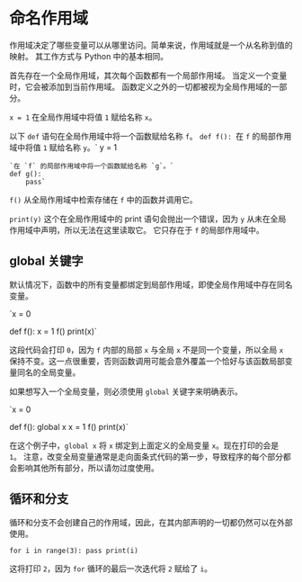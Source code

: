 # 命名作用域
作用域决定了哪些变量可以从哪里访问。简单来说，作用域就是一个从名称到值的映射。
其工作方式与 Python 中的基本相同。

首先存在一个全局作用域，其次每个函数都有一个局部作用域。
当定义一个变量时，它会被添加到当前作用域。
函数定义之外的一切都被视为全局作用域的一部分。

`x = 1`
在全局作用域中将值 `1` 赋给名称 `x`。

以下 `def` 语句在全局作用域中将一个函数赋给名称 `f`。
`def f():
    `在 `f` 的局部作用域中将值 `1` 赋给名称 `y`。`
    y = 1

    `在 `f` 的局部作用域中将一个函数赋给名称 `g`。`
    def g():
        pass`

`f()`
从全局作用域中检索存储在 `f` 中的函数并调用它。

`print(y)`
这个在全局作用域中的 print 语句会抛出一个错误，因为 `y` 从未在全局作用域中声明，所以无法在这里读取它。
它只存在于 `f` 的局部作用域中。

## global 关键字
默认情况下，函数中的所有变量都绑定到局部作用域，即使全局作用域中存在同名变量。

`x = 0

def f():
    x = 1
f()
print(x)`

这段代码会打印 `0`，因为 `f` 内部的局部 `x` 与全局 `x` 不是同一个变量，所以全局 `x` 保持不变。这一点很重要，否则函数调用可能会意外覆盖一个恰好与该函数局部变量同名的全局变量。

如果想写入一个全局变量，则必须使用 `global` 关键字来明确表示。

`x = 0

def f():
    global x
    x = 1
f()
print(x)`

在这个例子中，`global x` 将 `x` 绑定到上面定义的全局变量 `x`。现在打印的会是 `1`。
注意，改变全局变量通常是走向面条式代码的第一步，导致程序的每个部分都会影响其他所有部分，所以请勿过度使用。

## 循环和分支
循环和分支不会创建自己的作用域，因此，在其内部声明的一切都仍然可以在外部使用。

`for i in range(3):
    pass
print(i)`

这将打印 `2`，因为 `for` 循环的最后一次迭代将 `2` 赋给了 `i`。